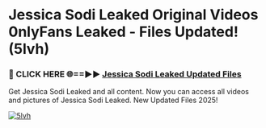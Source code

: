 # Jessica Sodi Leaked Original Videos 0nlyFans Leaked - Files Updated! (5lvh)

<h3>🔴 CLICK HERE 🌐==►► <a href="https://tinyurl.com/ehrbuxhb" rel="nofollow">Jessica Sodi Leaked Updated Files</a></h3>

Get Jessica Sodi Leaked and all content. Now you can access all videos and pictures of Jessica Sodi Leaked. New Updated Files 2025!

[![5lvh](https://i.imgur.com/lVYEuWS.gif)](https://tinyurl.com/ehrbuxhb)
